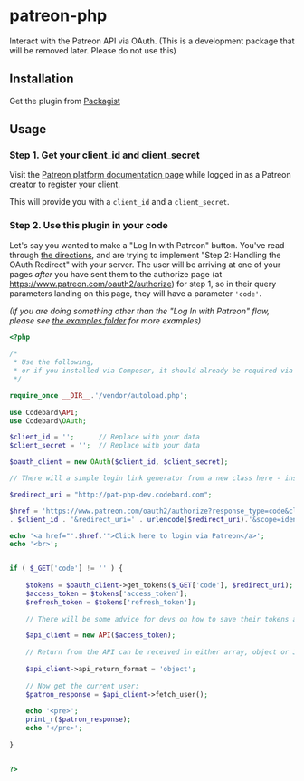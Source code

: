 # patreon-php
Interact with the Patreon API via OAuth. (This is a development package that will be removed later. Please do not use this)

## Installation

Get the plugin from [Packagist](https://packagist.org/packages/patreon/patreon)

## Usage
### Step 1. Get your client_id and client_secret
Visit the [Patreon platform documentation page](https://www.patreon.com/platform/documentation)
while logged in as a Patreon creator to register your client.

This will provide you with a `client_id` and a `client_secret`.

### Step 2. Use this plugin in your code
Let's say you wanted to make a "Log In with Patreon" button.
You've read through [the directions](https://www.patreon.com/platform/documentation/oauth),
and are trying to implement "Step 2: Handling the OAuth Redirect" with your server.
The user will be arriving at one of your pages *after* you have sent them to the authorize page (at https://www.patreon.com/oauth2/authorize) for step 1,
so in their query parameters landing on this page,
they will have a parameter `'code'`.

_(If you are doing something other than the "Log In with Patreon" flow, please see [the examples folder](examples) for more examples)_

```php
<?php
 
/*
 * Use the following,
 * or if you installed via Composer, it should already be required via autoloader
 */

require_once __DIR__.'/vendor/autoload.php';
 
use Codebard\API;
use Codebard\OAuth;

$client_id = '';      // Replace with your data
$client_secret = '';  // Replace with your data

$oauth_client = new OAuth($client_id, $client_secret);

// There will a simple login link generator from a new class here - instead of the makeshift code below

$redirect_uri = "http://pat-php-dev.codebard.com";

$href = 'https://www.patreon.com/oauth2/authorize?response_type=code&client_id=' 
. $client_id . '&redirect_uri=' . urlencode($redirect_uri).'&scope=identity%20identity'.urlencode('[email]');

echo '<a href="'.$href.'">Click here to login via Patreon</a>';
echo '<br>';


if ( $_GET['code'] != '' ) {
		
	$tokens = $oauth_client->get_tokens($_GET['code'], $redirect_uri);
	$access_token = $tokens['access_token'];
	$refresh_token = $tokens['refresh_token'];
	
	// There will be some advice for devs on how to save their tokens and match it to their users here

	$api_client = new API($access_token);
	
	// Return from the API can be received in either array, object or JSON formats by setting the return format. It defaults to array if not specifically set. Specifically setting return format is not necessary. Below is shown as an example of having the return parsed as an object. If there is anyone using Art4 JSON parser lib or any other parser, they can just set the API return to JSON and then have the return parsed by that parser
	
	$api_client->api_return_format = 'object';
	
	// Now get the current user:
	$patron_response = $api_client->fetch_user();
	
	echo '<pre>';
	print_r($patron_response);
	echo '</pre>';
	
}


?>
```
